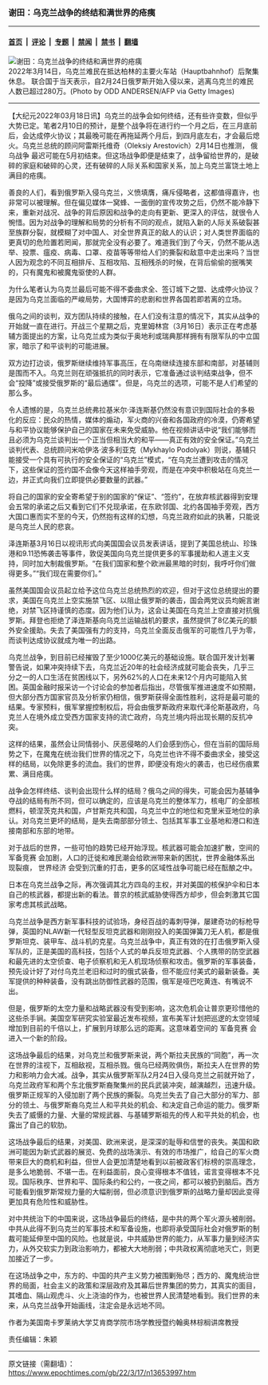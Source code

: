 ### 谢田：乌克兰战争的终结和满世界的疮痍

---

#### [首页](../../../..?n13653997) &nbsp;|&nbsp; [评论](../../../../../epoch-comment?n13653997) &nbsp;|&nbsp; [专题](../../../../../epoch-special?n13653997) &nbsp;|&nbsp; [禁闻](../../../../../epoch-news?n13653997) &nbsp;|&nbsp; [禁书](../../../../../books?n13653997) &nbsp;|&nbsp; [翻墙](https://github.com/gfw-breaker/nogfw/blob/master/README.md?n13653997)


<div><img alt="谢田：乌克兰战争的终结和满世界的疮痍" class="attachment-djy_600_400 size-djy_600_400 wp-post-image" src="https://i.epochtimes.com/assets/uploads/2022/03/id13653629-c49c12ee-8328-4d7f-81c4-5cb88c13c491-600x400.jpeg"/>
<div class="caption">
 2022年3月14日，乌克兰难民在抵达柏林的主要火车站（Hauptbahnhof）后聚集休息。 联合国于当天表示，自2月24日俄罗斯开始入侵以来，逃离乌克兰的难民人数已超过280万。(Photo by ODD ANDERSEN/AFP via Getty Images)
</div></div><hr/><div class="post_content" id="artbody" itemprop="articleBody">
 <!-- article content begin -->
 <p>
  【大纪元2022年03月18日讯】乌克兰的战争会如何终结，还有些许变数，但似乎大势已定。笔者2月10日的预计，是整个战争将在进行约一个月之后，在三月底前后，会达成停火协议；其最晚可能在再拖延两个月后，到四月底左右，才会最后熄火。乌克兰总统的顾问阿雷斯托维奇（Oleksiy Arestovich）2月14日也推测，
  <ok href="https://www.epochtimes.com/gb/tag/%E4%BF%84%E4%B9%8C%E6%88%98%E4%BA%89.html">
   俄乌战争
  </ok>
  最迟可能在5月初结束。但这场战争即便是结束了，战争留给世界的，是破碎的家庭和破碎的心灵，还有破碎的人际关系和国家关系，加上乌克兰富饶土地上满目的疮痍。
 </p>
 <p>
  善良的人们，看到俄罗斯入侵乌克兰，义愤填膺，痛斥侵略者，这都值得嘉许，也非常可以被理解。但在偏见媒体一窝蜂、一面倒的宣传攻势之后，仍然不能冷静下来，重新对战况、战争的背后原因和战争的走向有更新、更深入的评估，就很令人惋惜。因为对战争的理解和局势的分析有不同的观点，就陷入新的人际关系破裂甚至族群分裂，就模糊了对中国人、对全世界真正的敌人的认识；对人类世界面临的更真切的危险置若罔闻，那就完全没有必要了。难道我们到了今天，仍然不能从选举、投票、瘟疫、病毒、口罩、疫苗等等带给人们的撕裂和敌意中走出来吗？当世人因为观念的不同互相排斥、互相攻陷、互相残杀的时候，在背后偷偷的抿嘴笑的，只有魔鬼和被魔鬼驱使的人群。
 </p>
 <p>
  为什么笔者认为乌克兰最后可能不得不委曲求全、签订城下之盟、达成停火协议？是因为乌克兰面临的严峻局势，大国博弈的悲剧和世界各国若即若离的立场。
 </p>
 <p>
  俄乌之间的谈判，双方团队持续的接触，在人们没有注意的情况下，其实从战争的开始就一直在进行。开战三个星期之后，克里姆林宫（3月16日）表示正在考虑基辅方面提出的方案，让乌克兰成为类似于奥地利或瑞典那样拥有有限军队的中立国家，暗示了和平谈判的可能进展。
 </p>
 <p>
  双方边打边谈，俄罗斯继续维持军事高压，在乌南继续连接东部和南部，对基辅则是围而不入。乌克兰则在顽强抵抗的同时表示，它准备通过谈判结束战争，但不会“投降”或接受俄罗斯的“最后通牒”。但是，乌克兰的选项，可能不是人们希望的那么多。
 </p>
 <p>
  令人遗憾的是，乌克兰总统弗拉基米尔‧泽连斯基仍然没有意识到国际社会的多极化的反应：民众的热情，媒体的煽动，军火商的兴奋和各国政府的冷漠，仍寄希望与和平协议能够保护自己的国家在未来免受威胁。他在视频讲话中说“我们能够而且必须为乌克兰谈判出一个正当但相当大的和平——真正有效的安全保证。”乌克兰谈判代表、总统顾问米哈伊洛‧波多利亚克（Mykhaylo Podolyak）则说，基辅只能接受一个具有可执行的安全保证的“乌克兰”模式，“在乌克兰遭到攻击的情况下，这些保证的签约国不会像今天这样袖手旁观，而是在冲突中积极站在乌克兰一边，并正式向我们立即提供必要数量的武器。”
 </p>
 <p>
  将自己的国家的安全寄希望于别的国家的“保证”、“签约”，在放弃核武器得到安理会五常的承诺之后又看到它们不兑现承诺，在东欧邻国、北约各国袖手旁观，西方大国口惠而实不至的今天，仍然抱有这样的幻想，乌克兰政府如此的执著，只能说是乌克兰人民的悲哀。
 </p>
 <p>
  泽连斯基3月16日以视讯形式向美国国会议员发表讲话，提到了美国总统山、珍珠港和9.11恐怖袭击等事件，敦促美国向乌克兰提供更多的军事援助和人道主义支持，同时加大制裁俄罗斯。“在我们国家和整个欧洲最黑暗的时刻，我呼吁你们做得更多。”“我们现在需要你们。”
 </p>
 <p>
  虽然美国国会议员起立给予这位乌克兰总统热烈的欢迎，但对于这位总统提出的要求，美国在乌克兰上空实施禁飞区、以阻止俄罗斯的袭击，国会两党议员均婉言谢绝，对禁飞区持谨慎的态度。因为他们认为，这会让美国在乌克兰上空直接对抗俄罗斯。拜登也拒绝了泽连斯基向乌克兰运输战机的要求，虽然提供了8亿美元的额外安全援助。失去了美国强有力的支持，乌克兰全面反击俄军的可能性几乎为零，而谈判达成协议就成为唯一的出路。
 </p>
 <p>
  乌克兰战争，到目前已经摧毁了至少1000亿美元的基础设施。联合国开发计划署警告说，如果冲突持续下去，乌克兰近20年的社会经济成就可能会丧失，几乎三分之一的人口生活在贫困线以下，另外62%的人口在未来12个月内可能陷入贫困。英国金融时报采访一个讨论会的参加者后指出，尽管俄军推进速度不如预期，但大部分西方国家官员及分析家仍相信，俄罗斯获得全面性胜利，这将是最可能的结果。专家预料，俄军掌握控制权后，将会由俄罗斯政府来取代泽伦斯基政府，乌克兰人在境外成立受西方国家支持的流亡政府，乌克兰境内将出现长期的反抗冲突。
 </p>
 <p>
  这样的结果，虽然会让同情弱小、厌恶侵略的人们会感到伤心，但在当前的国际局势之下，在魔鬼在统治我们世界的情况之下，乌克兰也许不得不委曲求全，接受这样的结局，以免除更多的流血。我们的世界，即便没有炮火的袭击，也已经伤痕累累、满目疮痍。
 </p>
 <p>
  战争会怎样终结、谈判会出现什么样的结局？俄乌之间的得失，可能会因为基辅争夺战的结局有所不同，但可以确定的，应该是乌克兰的整体军力，核电厂的全部核燃料，顿涅茨克共和国，卢甘斯克共和国，乌克兰中立的地位和克里米亚地位的承认。对乌克兰更坏的结局，是失去南部部分领土、包括其军事工业基地和港口和连接南部和东部的地带。
 </p>
 <p>
  对于战后的世界，一些可怕的趋势已经开始浮现。核武器可能会加速扩散，空间的
  <ok href="https://www.epochtimes.com/gb/tag/%E5%86%9B%E5%A4%87%E7%AB%9E%E8%B5%9B.html">
   军备竞赛
  </ok>
  会加剧，人口的迁徙和难民潮会给欧洲带来新的困扰，世界金融体系出现裂痕，
  <ok href="https://www.epochtimes.com/gb/tag/%E4%B8%96%E7%95%8C%E7%BB%8F%E6%B5%8E.html">
   世界经济
  </ok>
  会受到沉重的打击，更多的区域性战争可能已经在酝酿之中。
 </p>
 <p>
  日本在乌克兰战争之际，再次强调其北方四岛的主权，并对美国的核保护伞和日本自己的核武器，都提出新的看法。普京的核武威胁使得西方却步，但会刺激其它国家考虑其核武战略。
 </p>
 <p>
  乌克兰战争是西方新军事科技的试验场，身经百战的毒刺导弹，屡建奇功的标枪导弹，英国的NLAW新一代轻型反坦克武器和刚刚投入的美国弹簧刀无人机，都是俄罗斯坦克、装甲车、战斗机的克星。乌克兰战争中，真正有效的在打击俄罗斯入侵军队的，正是美国的高科技，包括个人式的单兵反坦克武器、个人携带的防空武器和最先进的太空侦查、电子侦察机和无人机现场侦察和攻击。俄罗斯的军事装备，预先设计好了对付乌克兰老旧和过时的俄式装备，但不能应付美式的最新装备。美军提供的种种装备，没有跳出防御性武器的范围，俄军是哑巴吃黄连、有嘴说不出。
 </p>
 <p>
  但是，俄罗斯的太空力量和战略武器没有受到影响，这次危机会让普京更珍惜他的这些杀手锏。美国空军研究实验室最近发布视频，宣布美军计划把巡逻的太空领域增加到目前的千倍以上，扩展到月球那么远的距离。这意味着空间的
  <ok href="https://www.epochtimes.com/gb/tag/%E5%86%9B%E5%A4%87%E7%AB%9E%E8%B5%9B.html">
   军备竞赛
  </ok>
  会进入一个新的阶段。
 </p>
 <p>
  这场战争最后的结果，对乌克兰和俄罗斯来说，两个斯拉夫民族的“同胞”，再一次在世界的注视下，互相敌视，互相杀戮。俄乌已经两败俱伤，斯拉夫人在世界的势力和影响力会大减。战争，其实从俄罗斯军队2月24日入侵乌克兰之前就开始了，乌克兰政府军和两个东北俄罗斯裔聚集州的民兵武装冲突，越演越烈，迅速升级。俄罗斯正规军的入侵加剧了两个民族的撕裂。乌克兰失去了自己大部分的军力、部分的领土、与俄罗斯裔乌克兰人和平共处的机会、和决定自己命运的能力。俄罗斯失去了威慑的力量、大量的常规武器、与基辅罗斯祖先的传人和平共处的机会，也露出了自己的软肋。
 </p>
 <p>
  这场战争最后的结果，对美国、欧洲来说，是深深的耻辱和信誉的丧失。美国和欧洲可能因为新式武器的展览、免费的战场演示、有效的市场推广，给自己的军火商带来巨大的商机和利益，但世人会更加清楚地看到以前被政客们标榜的崇高理念，是多么地脆弱、不堪一击。在利益面前，良心变得根本不值钱，诺言变得根本不兑现。国际秩序、世界和平、国际条约和公约，一夜之间，都可以被扔到脑后。西方可能看到俄罗斯常规力量的大幅削弱，但必须意识到俄罗斯的战略力量却因此变得更加具有危险性和威胁性。
 </p>
 <p>
  对中共统治下的中国来说，这场战争最后的终结，是中共的两个军火源头被削弱。中共从此得不到乌克兰的军事技术和军备设施，也即将承受国际社会对俄罗斯的制裁可能延伸至中国的风险。也就是说，中共威胁世界的能力，从军事力量到经济实力，从外交软实力到政治影响力，都被大大地削弱；中共政权离彻底地灭亡，则更加接近了一步。
 </p>
 <p>
  在这场战争之中，东方的、中国的共产主义势力被围剿殆尽；西方的、魔鬼统治世界的局面，社会主义的政策和深层政府及其幕后世界集团的势力，其真实的面目，其嗜血、隔山观虎斗、火上浇油的作为，也被世界人民清楚地看到。我们世界的未来，从乌克兰战争开始画线，注定会是永远地不同。
 </p>
 <p>
  作者为美国南卡罗莱纳大学艾肯商学院市场学教授暨约翰奥林棕榈讲席教授
 </p>
 <p>
  责任编辑：朱颖
 </p>
 <!-- article content end -->
 <div id="below_article_ad">
 </div>
</div>


---

原文链接（需翻墙）：https://www.epochtimes.com/gb/22/3/17/n13653997.htm